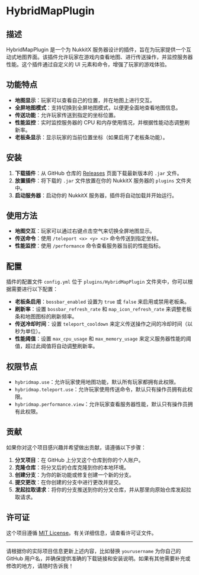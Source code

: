 # HybridMapPlugin

## 描述

HybridMapPlugin 是一个为 NukkitX 服务器设计的插件，旨在为玩家提供一个互动式地图界面。该插件允许玩家在游戏内查看地图、进行传送操作，并监控服务器性能。这个插件通过自定义的 UI 元素和命令，增强了玩家的游戏体验。

## 功能特点

- **地图显示**：玩家可以查看自己的位置，并在地图上进行交互。
- **全屏地图模式**：支持切换到全屏地图模式，以便更全面地查看地图信息。
- **传送功能**：允许玩家传送到指定的坐标位置。
- **性能监控**：实时监控服务器的 CPU 和内存使用情况，并根据性能动态调整刷新率。
- **老板条显示**：显示玩家的当前位置坐标（如果启用了老板条功能）。

## 安装

1. **下载插件**：从 GitHub 仓库的 [Releases](https://github.com/yourusername/HybridMapPlugin/releases) 页面下载最新版本的 `.jar` 文件。
2. **放置插件**：将下载的 `.jar` 文件放置在你的 NukkitX 服务器的 `plugins` 文件夹中。
3. **启动服务器**：启动你的 NukkitX 服务器，插件将自动加载并开始运行。

## 使用方法

- **地图交互**：玩家可以通过右键点击空气来切换全屏地图显示。
- **传送命令**：使用 `/teleport <x> <y> <z>` 命令传送到指定坐标。
- **性能监控**：使用 `/performance` 命令查看服务器当前的性能指标。

## 配置

插件的配置文件 `config.yml` 位于 `plugins/HybridMapPlugin` 文件夹中，你可以根据需要进行以下配置：

- **老板条启用**：`bossbar_enabled` 设置为 `true` 或 `false` 来启用或禁用老板条。
- **刷新率**：设置 `bossbar_refresh_rate` 和 `map_icon_refresh_rate` 来调整老板条和地图图标的刷新频率。
- **传送冷却时间**：设置 `teleport_cooldown` 来定义传送操作之间的冷却时间（以秒为单位）。
- **性能阈值**：设置 `max_cpu_usage` 和 `max_memory_usage` 来定义服务器性能的阈值，超过此阈值将自动调整刷新率。

## 权限节点

- `hybridmap.use`：允许玩家使用地图功能，默认所有玩家都拥有此权限。
- `hybridmap.teleport.use`：允许玩家使用传送命令，默认只有操作员拥有此权限。
- `hybridmap.performance.view`：允许玩家查看服务器性能，默认只有操作员拥有此权限。

## 贡献

如果你对这个项目感兴趣并希望做出贡献，请遵循以下步骤：

1. **分叉项目**：在 GitHub 上分叉这个仓库到你的个人账户。
2. **克隆仓库**：将分叉后的仓库克隆到你的本地环境。
3. **创建分支**：为你的新功能或修复创建一个新的分支。
4. **提交更改**：在你创建的分支中进行更改并提交。
5. **发起拉取请求**：将你的分支推送到你的分叉仓库，并从那里向原始仓库发起拉取请求。

## 许可证

这个项目遵循 [MIT License](LICENSE)。有关详细信息，请查看许可证文件。

---

请根据你的实际项目信息更新上述内容，比如替换 `yourusername` 为你自己的 GitHub 用户名，并确保提供准确的下载链接和安装说明。如果有其他需要补充或修改的地方，请随时告诉我！
